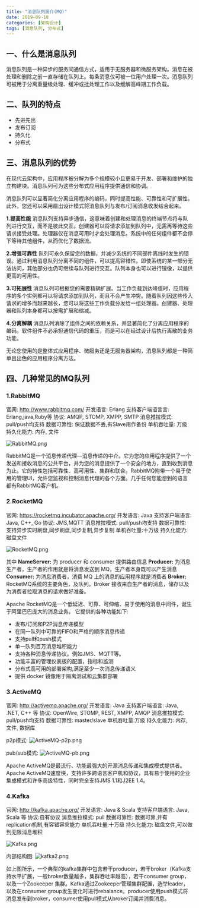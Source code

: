 ```yaml
---
title: "消息队列简介(MQ)"
date: 2019-09-18
categories: [架构设计]
tags: [消息队列, 分布式]
---
```


## 一、什么是消息队列
消息队列是一种异步的服务间通信方式，适用于无服务器和微服务架构。消息在被处理和删除之前一直存储在队列上。每条消息仅可被一位用户处理一次。消息队列可被用于分离重量级处理、缓冲或批处理工作以及缓解高峰期工作负载。

## 二、队列的特点
* 先进先出
* 发布订阅
* 持久化
* 分布式


## 三、消息队列的优势
在现代云架构中，应用程序被分解为多个规模较小且更易于开发、部署和维护的独立构建块。消息队列可为这些分布式应用程序提供通信和协调。

消息队列可以显著简化分离应用程序的编码，同时提高性能、可靠性和可扩展性。此外，您还可以采用扇出设计模式将消息队列与发布/订阅消息收发结合起来。

**1.提高性能**
消息队列支持异步通信，这意味着创建和处理消息的终端节点将与队列进行交互，而不是彼此交互。创建器可以将请求添加到队列中，无需再等待这些请求接受处理。处理器仅在消息可用时才会处理消息。系统中的任何组件都不会停下等待其他组件，从而优化了数据流。

**2.增强可靠性**
队列可永久保留您的数据，并减少系统的不同部件离线时发生的错误。通过利用消息队列分离不同的组件，可以提高容错性。即使系统的某一部分无法访问，其他部分也仍可继续与队列进行交互。队列本身也可以进行镜像，以提供更高的可用性。

**3.可拓展性**
消息队列可根据您的需要精确扩展。当工作负载到达峰值时，应用程序的多个实例都可以将请求添加到队列，而且不会产生冲突。随着队列因这些传入请求的增多而越来越长，您可以将这些工作负载分发给一组处理器。创建器、处理器和队列本身都可以按需扩展和缩减。

**4.分离解耦**
消息队列消除了组件之间的依赖关系，并显著简化了分离应用程序的编码。软件组件不必承担通信代码的重压，而是可以在经过设计后执行离散的业务功能。

无论您使用的是整体式应用程序、微服务还是无服务器架构，消息队列都是一种简单且出色的应用程序分离方法。

## 四、几种常见的MQ队列

### 1.RabbitMQ
官网: http://www.rabbitmq.com/
开发语言: Erlang
支持客户端语言言: Erlang,java,Ruby等
协议:  AMQP, STOMP, XMPP, SMTP
消息推拉模式: pull/push均支持
数据可靠性: 保证数据不丢,有Slave用作备份
单机吞吐量: 万级
持久化能力: 内存, 文件

![RabbitMQ.png](resources/CFBB306B7C78F187D7CB37AC6FEEE747.png)

RabbitMQ是一个消息传递代理—消息传递的中介。它为您的应用程序提供了一个发送和接收消息的公共平台，并为您的消息提供了一个安全的地方，直到收到消息为止。它的特性包括可靠性、高可用性、集群和联合。RabbitMQ附带一个易于使用的管理UI，允许您监视和控制消息代理的各个方面。几乎任何您能想到的语言都有RabbitMQ客户机。

### 2.RocketMQ
官网: https://rocketmq.incubator.apache.org/
开发语言: Java
支持客户端语言: Java, C++, Go
协议:  JMS,MQTT
消息推拉模式: pull/push均支持
数据可靠性: 支持异步实时刷盘,同步刷盘,同步复制,异步复制
单机吞吐量:十万级
持久化能力: 磁盘文件

![RocketMQ.png](resources/4EF585A3FD8971B43F17B6DBF2C1362B.png)

其中
**NameServer:** 为 producer 和 consumer 提供路由信息
**Producer:** 为消息生产者，生产者的作用就是将消息发送到 MQ，生产者本身既可以产生消息
**Consumer:** 为消息消费者，消费 MQ 上的消息的应用程序就是消费者
**Broker:** RocketMQ系统的主要角色，及队列。Broker 接收来自生产者的消息，储存以及为消费者拉取消息的请求做好准备。

Apache RocketMQ是一个低延迟、可靠、可伸缩、易于使用的消息中间件，诞生于阿里巴巴庞大的消息业务。
它提供的各种功能如下:
* 发布/订阅和P2P消息传递模型
* 在同一队列中可靠的FIFO和严格的顺序消息传递
* 支持pull和push模式
* 单一队列百万消息堆积能力
* 支持各种消息传递协议。例如JMS、MQTT等。
* 功能丰富的管理仪表板的配置，指标和监测
* 分布式高可用的部署架构,满足至少一次消息传递语义
* 提供 docker 镜像用于隔离测试和云集群部署

### 3.ActiveMQ
官网: http://activemq.apache.org/
开发语言: Java
支持客户端语言: Java, .NET, C++ 等
协议:  OpenWire, STOMP, REST, XMPP, AMQP
消息推拉模式: pull/push均支持
数据可靠性: master/slave
单机吞吐量:万级
持久化能力: 内存, 文件, 数据库

p2p模式:
![ActiveMQ-p2p.png](resources/6FE2F947A36E248F28057E8D39FA2AB4.png)


pub/sub模式:
![ActiveMQ-pb.png](resources/0782C831A79FB10E5EE905E1E3E1A044.png)

Apache ActiveMQ是最流行、功能最强大的开源消息传递和集成模式提供者。Apache ActiveMQ速度快，支持许多跨语言客户机和协议，具有易于使用的企业集成模式和许多高级特性，同时完全支持JMS 1.1和J2EE 1.4。

### 4.Kafka
官网: http://kafka.apache.org/
开发语言: Java & Scala
支持客户端语言: Java, Scala 等
协议:自有协议
消息推拉模式: pull
数据可靠性: 数据可靠,并有replication机制,有容错容灾能力
单机吞吐量:十万级
持久化能力: 磁盘文件,可以做到无限消息堆积

![Kafka.png](resources/9105E43104EB32B1B8549DCA65E85AA8.png)

内部结构图:
![kafka2.png](resources/5DC42EB25F3D41F69B3CFDA00F878397.png)

如上图所示，一个典型的kafka集群中包含若干producer，若干broker（Kafka支持水平扩展，一般broker数量越多，集群吞吐率越高），若干consumer group，以及一个Zookeeper 集群。Kafka通过Zookeeper管理集群配置，选举leader，以及在consumer group发生变化时进行rebalance。producer使用push模式将消息发布到broker，consumer使用pull模式从broker订阅并消费消息。